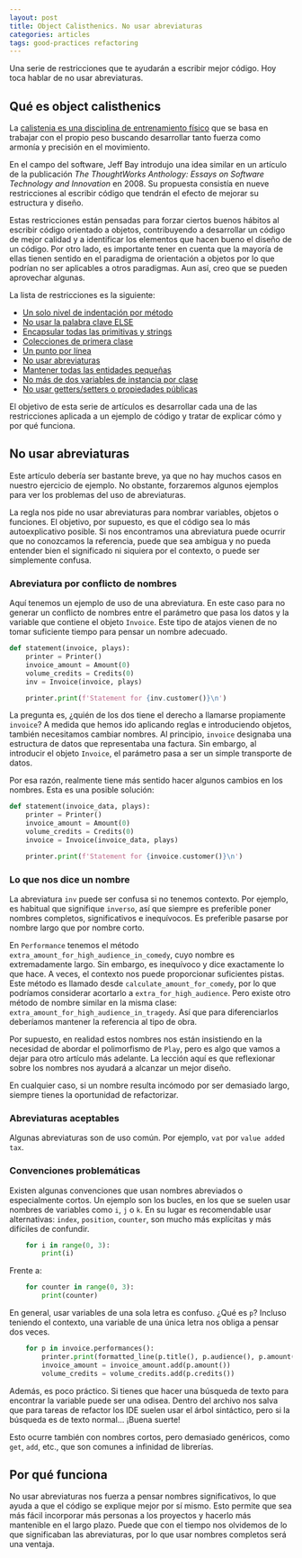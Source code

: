 ```yaml
---
layout: post
title: Object Calisthenics. No usar abreviaturas
categories: articles
tags: good-practices refactoring
---
```


Una serie de restricciones que te ayudarán a escribir mejor código. Hoy toca hablar de no usar abreviaturas.

## Qué es object calisthenics

La [calistenia es una disciplina de entrenamiento físico](https://www.calistenia.net/que-es/) que se basa en trabajar con el propio peso buscando desarrollar tanto fuerza como armonía y precisión en el movimiento.

En el campo del software, Jeff Bay introdujo una idea similar en un artículo de la publicación _The ThoughtWorks Anthology: Essays on Software Technology and Innovation_ en 2008. Su propuesta consistía en nueve restricciones al escribir código que tendrán el efecto de mejorar su estructura y diseño.

Estas restricciones están pensadas para forzar ciertos buenos hábitos al escribir código orientado a objetos, contribuyendo a desarrollar un código de mejor calidad y a identificar los elementos que hacen bueno el diseño de un código. Por otro lado, es importante tener en cuenta que la mayoría de ellas tienen sentido en el paradigma de orientación a objetos por lo que podrían no ser aplicables a otros paradigmas. Aun así, creo que se pueden aprovechar algunas.

La lista de restricciones es la siguiente:

* [Un solo nivel de indentación por método](/calisthenics-1)
* [No usar la palabra clave ELSE](/calisthenics-2)
* [Encapsular todas las primitivas y strings](/calisthenics-3)
* [Colecciones de primera clase](/calisthenics-4)
* [Un punto por línea](/calisthenics-5)
* [No usar abreviaturas](/calisthenics-6)
* [Mantener todas las entidades pequeñas](/calisthenics-7)
* [No más de dos variables de instancia por clase](/calisthenics-8)
* [No usar getters/setters o propiedades públicas](/calisthenics-9)

El objetivo de esta serie de artículos es desarrollar cada una de las restricciones aplicada a un ejemplo de código y tratar de explicar cómo y por qué funciona.

## No usar abreviaturas

Este artículo debería ser bastante breve, ya que no hay muchos casos en nuestro ejercicio de ejemplo. No obstante, forzaremos algunos ejemplos para ver los problemas del uso de abreviaturas.

La regla nos pide no usar abreviaturas para nombrar variables, objetos o funciones. El objetivo, por supuesto, es que el código sea lo más autoexplicativo posible. Si nos encontramos una abreviatura puede ocurrir que no conozcamos la referencia, puede que sea ambigua y no pueda entender bien el significado ni siquiera por el contexto, o puede ser simplemente confusa.

### Abreviatura por conflicto de nombres

Aquí tenemos un ejemplo de uso de una abreviatura. En este caso para no generar un conflicto de nombres entre el parámetro que pasa los datos y la variable que contiene el objeto `Invoice`. Este tipo de atajos vienen de no tomar suficiente tiempo para pensar un nombre adecuado.

```python
def statement(invoice, plays):
    printer = Printer()
    invoice_amount = Amount(0)
    volume_credits = Credits(0)
    inv = Invoice(invoice, plays)

    printer.print(f'Statement for {inv.customer()}\n')
```

La pregunta es, ¿quién de los dos tiene el derecho a llamarse propiamente `invoice`? A medida que hemos ido aplicando reglas e introduciendo objetos, también necesitamos cambiar nombres. Al principio, `invoice` designaba una estructura de datos que representaba una factura. Sin embargo, al introducir el objeto `Invoice`, el parámetro pasa a ser un simple transporte de datos.

Por esa razón, realmente tiene más sentido hacer algunos cambios en los nombres. Esta es una posible solución:

```python
def statement(invoice_data, plays):
    printer = Printer()
    invoice_amount = Amount(0)
    volume_credits = Credits(0)
    invoice = Invoice(invoice_data, plays)

    printer.print(f'Statement for {invoice.customer()}\n')
```

### Lo que nos dice un nombre

La abreviatura `inv` puede ser confusa si no tenemos contexto. Por ejemplo, es habitual que signifique `inverso`, así que siempre es preferible poner nombres completos, significativos e inequívocos. Es preferible pasarse por nombre largo que por nombre corto.

En `Performance` tenemos el método `extra_amount_for_high_audience_in_comedy`, cuyo nombre es extremadamente largo. Sin embargo, es inequívoco y dice exactamente lo que hace. A veces, el contexto nos puede proporcionar suficientes pistas. Este método es llamado desde `calculate_amount_for_comedy`, por lo que podríamos considerar acortarlo a `extra_for_high_audience`. Pero existe otro método 
de nombre similar en la misma clase: `extra_amount_for_high_audience_in_tragedy`. Así que para diferenciarlos deberíamos mantener la referencia al tipo de obra.

Por supuesto, en realidad estos nombres nos están insistiendo en la necesidad de abordar el polimorfismo de `Play`, pero es algo que vamos a dejar para otro artículo más adelante. La lección aquí es que reflexionar sobre los nombres nos ayudará a alcanzar un mejor diseño.

En cualquier caso, si un nombre resulta incómodo por ser demasiado largo, siempre tienes la oportunidad de refactorizar.

### Abreviaturas aceptables

Algunas abreviaturas son de uso común. Por ejemplo, `vat` por `value added tax`.

### Convenciones problemáticas

Existen algunas convenciones que usan nombres abreviados o especialmente cortos. Un ejemplo son los bucles, en los que se suelen usar nombres de variables como `i`, `j` o `k`. En su lugar es recomendable usar alternativas: `index`, `position`, `counter`, son mucho más explícitas y más difíciles de confundir.

```python
    for i in range(0, 3):
        print(i)
```

Frente a:

```python
    for counter in range(0, 3):
        print(counter)
```

En general, usar variables de una sola letra es confuso. ¿Qué es `p`? Incluso teniendo el contexto, una variable de una única letra nos obliga a pensar dos veces.

```python
    for p in invoice.performances():
        printer.print(formatted_line(p.title(), p.audience(), p.amount()))
        invoice_amount = invoice_amount.add(p.amount())
        volume_credits = volume_credits.add(p.credits())
```

Además, es poco práctico. Si tienes que hacer una búsqueda de texto para encontrar la variable puede ser una odisea. Dentro del archivo nos salva que para tareas de refactor los IDE suelen usar el árbol sintáctico, pero si la búsqueda es de texto normal... ¡Buena suerte!

Esto ocurre también con nombres cortos, pero demasiado genéricos, como `get`, `add`, etc., que son comunes a infinidad de librerías.

## Por qué funciona

No usar abreviaturas nos fuerza a pensar nombres significativos, lo que ayuda a que el código se explique mejor por sí mismo. Esto permite que sea más fácil incorporar más personas a los proyectos y hacerlo más mantenible en el largo plazo. Puede que con el tiempo nos olvidemos de lo que significaban las abreviaturas, por lo que usar nombres completos será una ventaja.
